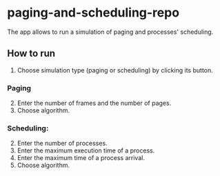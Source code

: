 # paging-and-scheduling-repo
The app allows to run a simulation of paging and processes' scheduling.

## How to run
1. Choose simulation type (paging or scheduling) by clicking its button.

### Paging
2. Enter the number of frames and the number of pages.
3. Choose algorithm.

### Scheduling:
2. Enter the number of processes.
3. Enter the maximum execution time of a process.
4. Enter the maximum time of a process arrival.
5. Choose algorithm.